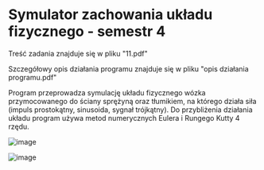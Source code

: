 # Symulator zachowania układu fizycznego - semestr 4 

Treść zadania znajduje się w pliku "11.pdf"

Szczegółowy opis działania programu znajduje się w pliku "opis działania programu.pdf"

Program przeprowadza symulację układu fizycznego wózka przymocowanego do ściany sprężyną oraz tłumikiem, na którego działa siła (impuls prostokątny, sinusoida, sygnał trójkątny). Do przybliżenia działania układu program używa metod numerycznych Eulera i Rungego Kutty 4 rzędu.

![image](https://user-images.githubusercontent.com/84225546/173891407-811444b8-6ec1-47fd-adc7-698f9873bf31.png)

![image](https://user-images.githubusercontent.com/84225546/173891502-1e8183fb-a133-4e33-9f61-55b4755082f8.png)
